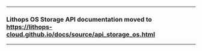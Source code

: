 ___
### Lithops OS Storage API documentation moved to https://lithops-cloud.github.io/docs/source/api_storage_os.html
___
